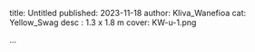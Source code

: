 title: Untitled
published: 2023-11-18
author:  Kliva_Wanefioa
cat: Yellow_Swag
desc : 1.3 x 1.8 m
cover: KW-u-1.png

...






